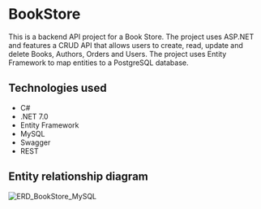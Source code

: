 # BookStore

This is a backend API project for a Book Store.
The project uses ASP.NET and features a CRUD API that allows users to create, read, update and delete Books, Authors, Orders and Users.
The project uses Entity Framework to map entities to a PostgreSQL database.

## Technologies used

- C#
- .NET 7.0
- Entity Framework
- MySQL
- Swagger
- REST

## Entity relationship diagram

![ERD_BookStore_MySQL](https://github.com/SethOberg/BookStore/assets/48513637/b7cdb68e-e024-42cd-bd85-dfcb9560ba41)


